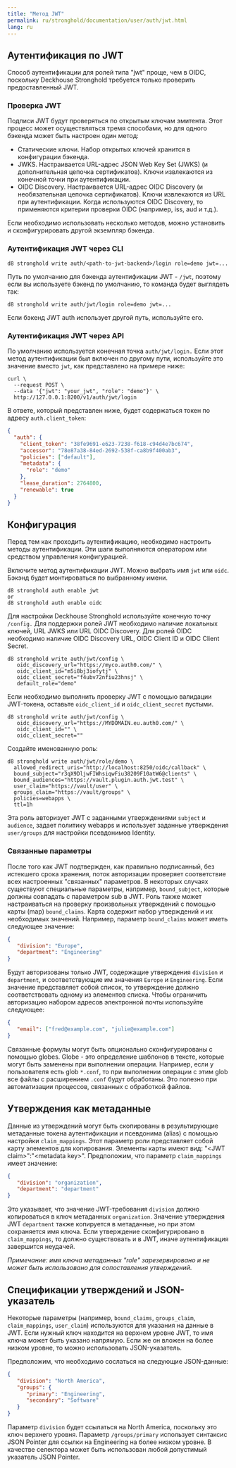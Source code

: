 ```yaml
---
title: "Метод JWT"
permalink: ru/stronghold/documentation/user/auth/jwt.html
lang: ru
---
```


## Аутентификация по JWT

Способ аутентификации для ролей типа "jwt" проще, чем в OIDC, поскольку Deckhouse Stronghold требуется только проверить предоставленный JWT.

### Проверка JWT

Подписи JWT будут проверяться по открытым ключам эмитента. Этот процесс может осуществляться тремя способами, но для одного бэкенда может быть настроен один метод:

* Статические ключи. Набор открытых ключей хранится в конфигурации бэкенда.
* JWKS. Настраивается URL-адрес JSON Web Key Set (JWKS) (и дополнительная цепочка сертификатов). Ключи извлекаются из конечной точки при аутентификации.
* OIDC Discovery. Настраивается URL-адрес OIDC Discovery (и необязательная цепочка сертификатов). Ключи извлекаются из URL при аутентификации. Когда используются OIDC Discovery, то применяются критерии проверки OIDC (например, iss, aud и т.д.).

Если необходимо использовать несколько методов, можно установить и сконфигурировать другой экземпляр бэкенда.

### Аутентификация JWT через CLI

```shell
d8 stronghold write auth/<path-to-jwt-backend>/login role=demo jwt=...
```

Путь по умолчанию для бэкенда аутентификации JWT - `/jwt`, поэтому если вы используете бэкенд по умолчанию, то команда будет выглядеть так:

```shell
d8 stronghold write auth/jwt/login role=demo jwt=...
```

Если бэкенд JWT auth использует другой путь, используйте его.

### Аутентификация JWT через API

По умолчанию используется конечная точка `auth/jwt/login.` Если этот метод аутентификации был включен по другому пути, используйте это значение вместо `jwt`, как представлено на примере ниже:

```shell
curl \
  --request POST \
  --data '{"jwt": "your_jwt", "role": "demo"}' \
  http://127.0.0.1:8200/v1/auth/jwt/login
```

В ответе, который представлен ниже, будет содержаться токен по адресу `auth.client_token`:

```json
{
  "auth": {
    "client_token": "38fe9691-e623-7238-f618-c94d4e7bc674",
    "accessor": "78e87a38-84ed-2692-538f-ca8b9f400ab3",
    "policies": ["default"],
    "metadata": {
      "role": "demo"
    },
    "lease_duration": 2764800,
    "renewable": true
  }
}
```

## Конфигурация

Перед тем как проходить аутентификацию, необходимо настроить методы аутентификации. Эти шаги выполняются оператором или средством управления конфигурацией.

Включите метод аутентификации JWT. Можно выбрать имя `jwt` или `oidc`. Бэкэнд будет монтироваться по выбранному имени.

```shell
d8 stronghold auth enable jwt
or
d8 stronghold auth enable oidc
```

Для настройки Deckhouse Stronghold используйте конечную точку `/config.` Для поддержки ролей JWT необходимо наличие локальных ключей, URL JWKS или URL OIDC Discovery. Для ролей OIDC необходимо наличие OIDC Discovery URL, OIDC Client ID и OIDC Client Secret.

```shell
d8 stronghold write auth/jwt/config \
   oidc_discovery_url="https://myco.auth0.com/" \
   oidc_client_id="m5i8bj3iofytj" \
   oidc_client_secret="f4ubv72nfiu23hnsj" \
   default_role="demo"
```

Если необходимо выполнить проверку JWT с помощью валидации JWT-токена, оставьте `oidc_client_id` и `oidc_client_secret` пустыми.

```shell
d8 stronghold write auth/jwt/config \
   oidc_discovery_url="https://MYDOMAIN.eu.auth0.com/" \
   oidc_client_id="" \
   oidc_client_secret=""
```

Создайте именованную роль:

```shell
d8 stronghold write auth/jwt/role/demo \
  allowed_redirect_uris="http://localhost:8250/oidc/callback" \
  bound_subject="r3qX9DljwFIWhsiqwFiu38209F10atW6@clients" \
  bound_audiences="https://vault.plugin.auth.jwt.test" \
  user_claim="https://vault/user" \
  groups_claim="https://vault/groups" \
  policies=webapps \
  ttl=1h
```

Эта роль авторизует JWT с заданными утверждениями `subject` и `audience`, задает политику webapps и использует заданные утверждения `user/groups` для настройки псевдонимов Identity.

### Связанные параметры

После того как JWT подтвержден, как правильно подписанный, без истекшего срока хранения, поток авторизации проверяет соответствие всех настроенных "связанных" параметров. В некоторых случаях существуют специальные параметры, например, `bound_subject`, которые должны совпадать с параметром sub в JWT. Роль также может настраиваться на проверку произвольных утверждений с помощью карты (map) `bound_claims`. Карта содержит набор утверждений и их необходимых значений. Например, параметр `bound_claims` может иметь следующее значение:

```json
{
   "division": "Europe",
   "department": "Engineering"
}
```

Будут авторизованы только JWT, содержащие утверждения `division` и `department`, и соответствующие им значения `Europe` и `Engineering`. Если значение представляет собой список, то утверждение должно соответствовать одному из элементов списка. Чтобы ограничить авторизацию набором адресов электронной почты используйте следующее:

```json
{
   "email": ["fred@example.com", "julie@example.com"]
}
```

Связанные формулы могут быть опционально сконфигурированы с помощью globes. Globe - это определение шаблонов в тексте, которые могут быть заменены при выполнении операции. Например, если у пользователя есть glob `*.conf`, то при выполнении операции с этим glob все файлы с расширением `.conf` будут обработаны. Это полезно при автоматизации процессов, связанных с обработкой файлов.

## Утверждения как метаданные

Данные из утверждений могут быть скопированы в результирующие метаданные токена аутентификации и псевдонима (alias) с помощью настройки `claim_mappings`. Этот параметр роли представляет собой карту элементов для копирования. Элементы карты имеют вид: "&lt;JWT claim>":"&lt;metadata key>". Предположим, что параметр `claim_mappings` имеет значение:

```json
{
   "division": "organization",
   "department": "department"
}
```

Это указывает, что значение JWT-требования `division` должно копироваться в ключ метаданных `organization`. Значение утверждения JWT `department` также копируется в метаданные, но при этом сохраняется имя ключа. Если утверждение сконфигурировано в `claim_mappings`, то должно существовать и в JWT, иначе аутентификация завершится неудачей.

_Примечание: имя ключа метаданных "role" зарезервировано и не может быть использовано для сопоставления утверждений._

## Спецификации утверждений и JSON-указатель

Некоторые параметры (например, `bound_claims`, `groups_claim`, `claim_mappings`, `user_claim`) используются для указания на данные в JWT. Если нужный ключ находится на верхнем уровне JWT, то имя ключа может быть указано напрямую. Если же он вложен на более низком уровне, то можно использовать JSON-указатель.

Предположим, что необходимо сослаться на следующие JSON-данные:

```json
{
   "division": "North America",
   "groups": {
      "primary": "Engineering",
      "secondary": "Software"
   }
}
```

Параметр `division` будет ссылаться на North America, поскольку это ключ верхнего уровня. Параметр `/groups/primary` использует синтаксис JSON Pointer для ссылки на Engineering на более низком уровне. В качестве селектора может быть использован любой допустимый указатель JSON Pointer.
